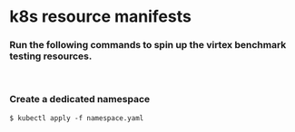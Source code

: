 # k8s resource manifests

### Run the following commands to spin up the virtex benchmark testing resources.
&nbsp;

### Create a dedicated namespace
    $ kubectl apply -f namespace.yaml